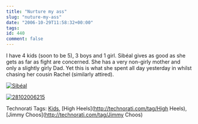 ```yaml
---
title: "Nurture my ass"
slug: "nuture-my-ass"
date: "2006-10-29T11:58:32+00:00"
tags:
id: 440
comment: false
---
```


I have 4 kids (soon to be 5), 3 boys and 1 girl. Sibéal gives as good as she gets as far as fight are concerned. She has a very non-girly mother and only a slightly girly Dad. Yet this is what she spent all day yesterday in whilst chasing her cousin Rachel (similarly attired).

[![Sibéal](http://static.flickr.com/92/282146568_6a241f46e4_m.jpg)](http://www.flickr.com/photos/bandon1/282146568/ "Photo Sharing")

[![28102006215](http://static.flickr.com/82/282137663_47750a9ba9_m.jpg)](http://www.flickr.com/photos/bandon1/282137663/ "Photo Sharing")

Technorati Tags: [Kids](http://technorati.com/tag/Kids), [High Heels](http://technorati.com/tag/High Heels), [Jimmy Choos](http://technorati.com/tag/Jimmy Choos)
